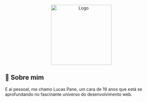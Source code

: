 <p align="center"><img src="https://i.imgur.com/oanorVE.png" width="200" alt="Logo"></p>

## 🚀 Sobre mim
E aí pessoal, me chamo Lucas Pane, um cara de 19 anos que está se aprofundando no fascinante universo do desenvolvimento web.

